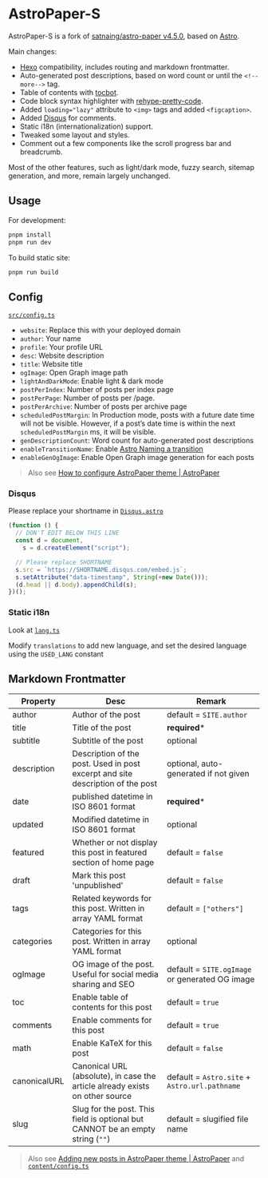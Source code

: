 # AstroPaper-S

AstroPaper-S is a fork of [satnaing/astro-paper v4.5.0](https://github.com/satnaing/astro-paper), based on [Astro](https://astro.build/).

Main changes:

- [Hexo](https://github.com/hexojs/hexo) compatibility, includes routing and markdown frontmatter.
- Auto-generated post descriptions, based on word count or until the `<!--more-->` tag.
- Table of contents with [tocbot](https://tscanlin.github.io/tocbot/).
- Code block syntax highlighter with [rehype-pretty-code](https://github.com/rehype-pretty/rehype-pretty-code).
- Added `loading="lazy"` attribute to `<img>` tags and added `<figcaption>`.
- Added [Disqus](https://disqus.com/) for comments.
- Static i18n (internationalization) support.
- Tweaked some layout and styles.
- Comment out a few components like the scroll progress bar and breadcrumb.

Most of the other features, such as light/dark mode, fuzzy search, sitemap generation, and more, remain largely unchanged.

## Usage

For development:

```bash
pnpm install
pnpm run dev
```

To build static site:

```bash
pnpm run build
```

## Config

[`src/config.ts`](./src/config.ts)

- `website`: Replace this with your deployed domain
- `author`: Your name
- `profile`: Your profile URL
- `desc`: Website description
- `title`: Website title
- `ogImage`: Open Graph image path
- `lightAndDarkMode`: Enable light & dark mode
- `postPerIndex`: Number of posts per index page
- `postPerPage`: Number of posts per /page.
- `postPerArchive`: Number of posts per archive page
- `scheduledPostMargin`: In Production mode, posts with a future date time will not be visible. However, if a post’s date time is within the next `scheduledPostMargin` ms, it will be visible.
- `genDescriptionCount`: Word count for auto-generated post descriptions
- `enableTransitionName`: Enable [Astro Naming a transition](https://docs.astro.build/en/guides/view-transitions/#naming-a-transition)
- `enableGenOgImage`: Enable Open Graph image generation for each posts

> Also see [How to configure AstroPaper theme | AstroPaper](https://astro-paper.pages.dev/posts/how-to-configure-astropaper-theme/)

### Disqus

Please replace your shortname in [`Disqus.astro`](./src/components/Disqus.astro)

```js
(function () {
  // DON'T EDIT BELOW THIS LINE
  const d = document,
    s = d.createElement("script");

  // Please replace SHORTNAME
  s.src = `https://SHORTNAME.disqus.com/embed.js`;
  s.setAttribute("data-timestamp", String(+new Date()));
  (d.head || d.body).appendChild(s);
})();
```

### Static i18n

Look at [`lang.ts`](./src/lang/lang.ts)

Modify `translations` to add new language, and set the desired language using the `USED_LANG` constant

## Markdown Frontmatter

| Property     | Desc                                                                           | Remark                                         |
| ------------ | ------------------------------------------------------------------------------ | ---------------------------------------------- |
| author       | Author of the post                                                             | default = `SITE.author`                        |
| title        | Title of the post                                                              | **required***                                  |
| subtitle     | Subtitle of the post                                                           | optional                                       |
| description  | Description of the post. Used in post excerpt and site description of the post | optional, auto-generated if not given          |
| date         | published datetime in ISO 8601 format                                          | **required***                                  |
| updated      | Modified datetime in ISO 8601 format                                           | optional                                       |
| featured     | Whether or not display this post in featured section of home page              | default = `false`                              |
| draft        | Mark this post 'unpublished'                                                   | default = `false`                              |
| tags         | Related keywords for this post. Written in array YAML format                   | default = `["others"]`                         |
| categories   | Categories for this post. Written in array YAML format                         | optional                                       |
| ogImage      | OG image of the post. Useful for social media sharing and SEO                  | default = `SITE.ogImage` or generated OG image |
| toc          | Enable table of contents for this post                                         | default = `true`                               |
| comments     | Enable comments for this post                                                  | default = `true`                               |
| math         | Enable KaTeX for this post                                                     | default = `false`                              |
| canonicalURL | Canonical URL (absolute), in case the article already exists on other source   | default = `Astro.site` + `Astro.url.pathname`  |
| slug         | Slug for the post. This field is optional but CANNOT be an empty string (`""`) | default = slugified file name                  |

> Also see [Adding new posts in AstroPaper theme | AstroPaper](https://astro-paper.pages.dev/posts/adding-new-posts-in-astropaper-theme/) and [`content/config.ts`](./src/content/config.ts)
